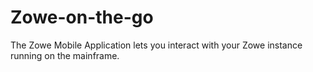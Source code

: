 # Zowe-on-the-go
The Zowe Mobile Application lets you interact with your Zowe instance running on the mainframe.
